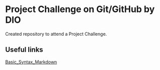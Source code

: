 # Project Challenge on Git/GitHub by DIO
Created repository to attend a Project Challenge.

## Useful links
[Basic_Syntax_Markdown](https://www.markdownguide.org/basic-syntax/)
